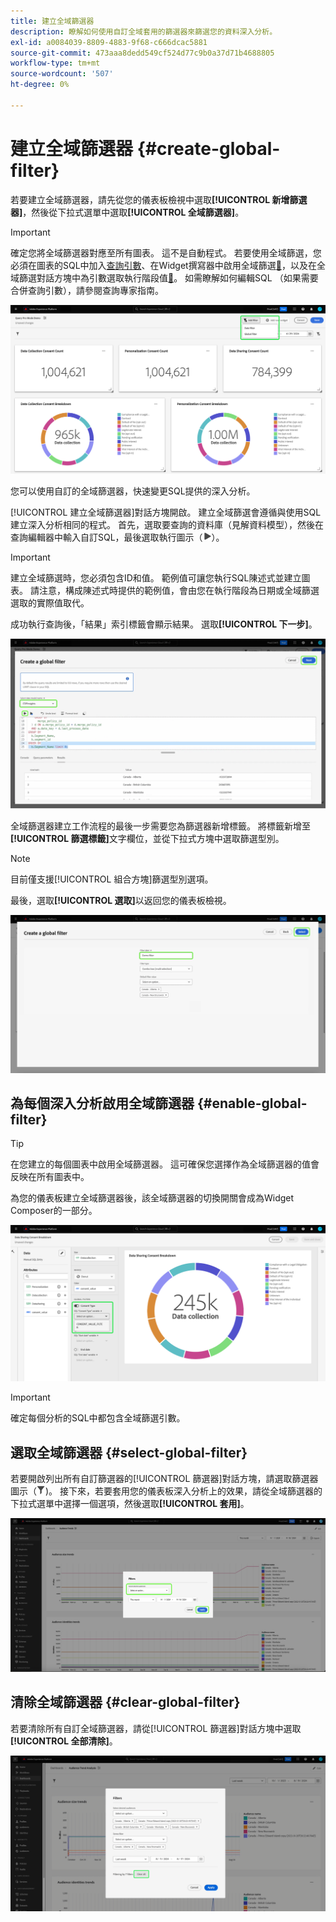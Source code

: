 ```yaml
---
title: 建立全域篩選器
description: 瞭解如何使用自訂全域套用的篩選器來篩選您的資料深入分析。
exl-id: a0084039-8809-4883-9f68-c666dcac5881
source-git-commit: 473aaa8dedd549cf524d77c9b0a37d71b4688805
workflow-type: tm+mt
source-wordcount: '507'
ht-degree: 0%

---
```


# 建立全域篩選器 {#create-global-filter}

若要建立全域篩選器，請先從您的儀表板檢視中選取&#x200B;**[!UICONTROL 新增篩選器]**，然後從下拉式選單中選取&#x200B;**[!UICONTROL 全域篩選器]**。

>[!IMPORTANT]
>
>確定您將全域篩選器對應至所有圖表。 這不是自動程式。 若要使用全域篩選，您必須在圖表的SQL中加入[查詢引數](../../../query-service/ui/parameterized-queries.md)、在Widget撰寫器中啟用全域篩選[&#128279;](#enable-global-filter)，以及在全域篩選對話方塊中為引數選取執行階段值[&#128279;](#select-global-filter)。 如需瞭解如何編輯SQL （如果需要合併查詢引數），請參閱查詢專家指南。

![自訂儀表板，其新增篩選器及其下拉式功能表已反白顯示。](../../images/sql-insights-query-pro-mode/add-filter.png)

您可以使用自訂的全域篩選器，快速變更SQL提供的深入分析。

[!UICONTROL 建立全域篩選器]對話方塊開啟。 建立全域篩選會遵循與使用SQL建立深入分析相同的程式。 首先，選取要查詢的資料庫（見解資料模型），然後在查詢編輯器中輸入自訂SQL，最後選取執行圖示（![執行圖示。](/help/images/icons/play.png)）。

>[!IMPORTANT]
>
>建立全域篩選時，您必須包含ID和值。 範例值可讓您執行SQL陳述式並建立圖表。 請注意，構成陳述式時提供的範例值，會由您在執行階段為日期或全域篩選選取的實際值取代。

成功執行查詢後，「結果」索引標籤會顯示結果。 選取&#x200B;**[!UICONTROL 下一步]**。

![此[!UICONTROL 建立全域篩選對話方塊]包含資料集下拉式功能表、執行圖示和「下一步」反白顯示。](../../images/sql-insights-query-pro-mode/global-filter.png)

全域篩選器建立工作流程的最後一步需要您為篩選器新增標籤。 將標籤新增至&#x200B;**[!UICONTROL 篩選標籤]**&#x200B;文字欄位，並從下拉式方塊中選取篩選型別。

>[!NOTE]
>
>目前僅支援[!UICONTROL 組合方塊]篩選型別選項。

最後，選取&#x200B;**[!UICONTROL 選取]**&#x200B;以返回您的儀表板檢視。

![ [!UICONTROL 建立全域篩選對話方塊]，其中的Select和篩選標籤文字輸入反白顯示。](../../images/sql-insights-query-pro-mode/global-filter-label.png)

## 為每個深入分析啟用全域篩選器 {#enable-global-filter}

>[!TIP]
>
>在您建立的每個圖表中啟用全域篩選器。 這可確保您選擇作為全域篩選器的值會反映在所有圖表中。

為您的儀表板建立全域篩選器後，該全域篩選器的切換開關會成為Widget Composer的一部分。

![具有全域篩選器切換的Widget Composer已反白顯示。](../../images/sql-insights-query-pro-mode/global-filter-consent.png)

>[!IMPORTANT]
>
>確定每個分析的SQL中都包含全域篩選引數。

## 選取全域篩選器 {#select-global-filter}

若要開啟列出所有自訂篩選器的[!UICONTROL 篩選器]對話方塊，請選取篩選器圖示（![篩選器圖示）。](/help/images/icons/filter.png))。 接下來，若要套用您的儀表板深入分析上的效果，請從全域篩選器的下拉式選單中選擇一個選項，然後選取&#x200B;**[!UICONTROL 套用]**。

![反白顯示篩選對話方塊的自訂儀表板。](../../images/sql-insights-query-pro-mode/custom-filters.png)

## 清除全域篩選器 {#clear-global-filter}

若要清除所有自訂全域篩選器，請從[!UICONTROL 篩選器]對話方塊中選取&#x200B;**[!UICONTROL 全部清除]**。

![以「全部清除」反白的「篩選器」對話方塊。](../../images/sql-insights-query-pro-mode/clear-all.png)
